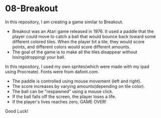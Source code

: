 # 08-Breakout
In this repository, I am creating a game similar to Breakout.
* Breakout was an Atari game released in 1976. It used a paddle that the player could move to catch a ball that would bounce back toward some different colored tiles. When the player hit a tile, they would score points, and different colors would score different amounts.
* The goal of the game is to make all the tiles disappear without losing(dropping) your ball.

In this repository, I used my own sprites(which were made with my ipad using Procreate). Fonts were from dafont.com.
- The paddle is controlled using mouse movement (left and right).
- The score increases by varying amounts(depending on tile color).
- The ball can be "respawned" using a mouse click.
- If the ball falls off the screen, the player loses a life.
- If the player's lives reaches zero, GAME OVER!

Good Luck!
